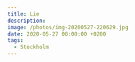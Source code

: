 ```yaml
---
title: Lie
description:
image: /photos/img-20200527-220629.jpg
date: 2020-05-27 00:00:00 +0200
tags:
  - Stockholm
---
```

